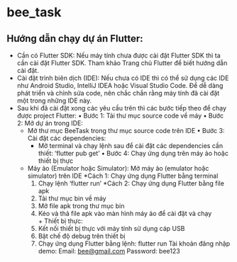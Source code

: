 # bee_task

## Hướng dẫn chạy dự án Flutter:
- Cần có Flutter SDK:  Nếu máy tính chưa được cài đặt Flutter SDK thì ta cần cài đặt Flutter SDK. Tham khảo Trang chủ Flutter để biết hướng dẫn cài đặt.
- Cài đặt trình biên dịch (IDE): Nếu chưa có IDE thì có thể sử dụng các IDE như Android Studio, IntelliJ IDEA hoặc Visual Studio Code. Để dễ dàng phát triển và chỉnh sửa code, nên chắc chắn rằng máy tính đã cài đặt một trong những IDE này.
- Sau khi đã cài đặt xong các yêu cầu trên thì các bước tiếp theo để chạy được project Flutter:
•	Bước 1: Tải thư mục source code về máy
•	Bước 2: Mở dự án trong IDE:
  + Mở thư mục BeeTask trong thư mục source code trên IDE
•	Bước 3: Cài đặt các dependencies:
	+ Mở terminal và chạy lệnh sau để cài đặt các dependencies cần thiết: ‘flutter pub get’
•	Bước 4: Chạy ứng dụng trên máy ảo hoặc thiết bị thực
  + Máy ảo (Emulator hoặc Simulator): Mở máy ảo (emulator hoặc simulator) trên IDE
    *Cách 1: Chạy ứng dụng Flutter bằng terminal
      1.	Chạy lệnh ‘flutter run’
    *Cách 2: Chạy ứng dụng Flutter bằng file apk
      1.	Tải thư mục bin về máy
      2.	Mở file apk trong thư mục bin
      3.	Kéo và thả file apk vào màn hình máy ảo để cài đặt và chạy		
          + Thiết bị thực: 
      1.	Kết nối thiết bị thực với máy tính sử dụng cáp USB
      2.	Bật chế độ debug trên thiết bị
      3.	Chạy ứng dụng Flutter bằng lệnh: flutter run
Tài khoản đăng nhập demo:
Email: bee@gmail.com
Password: bee123
